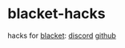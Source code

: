 # blacket-hacks
hacks for [blacket](https://blacket.org/):
[discord](https://discord.gg/XrVMbR5tJd)
[github](https://github.com/XOTlC/Blacket)
